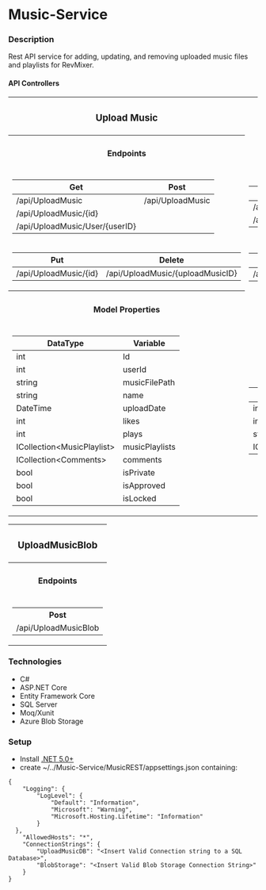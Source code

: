 # Music-Service

### Description
Rest API service for adding, updating, and removing uploaded music files and playlists for RevMixer.  

#### API Controllers
<table>
<tr><th><h3>Upload Music</h3></th><th><h3>PlayList</h3></th><th><h3>MusicPlaylist</h3></th><th><h3>Comments</h3></th></tr>
<tr>
<th><h4>Endpoints</h4></th>
</tr>
<tr>
<td>

Get | Post 
----|----
/api/UploadMusic | /api/UploadMusic 
/api/UploadMusic/{id} | 
/api/UploadMusic/User/{userID} |

</td><td>

Get | Post 
----|----
/api/Playlist | /api/Playlist
/api/Playlist/{id} | 

</td>
<td>

Get | Post 
----|----
/api/MusicPlaylist | /api/MusicPlaylist
/api/MusicPlaylist/{id} | 

</td><td>

Get | Post 
----|----
/api/Comments | /api/Comments
/api/Comments/{id} | 

</td>
</tr> 
<tr>
<td>

Put | Delete
----|----
/api/UploadMusic/{id} | /api/UploadMusic/{uploadMusicID}

</td><td>

Put | Delete
----|----
/api/Playlist/{id} | /api/Playlist/{id}

</td>
<td>

Put | Delete
----|----
/api/MusicPlaylist/{id} | /api/MusicPlaylist/{id}

</td><td>

Put | Delete
----|----
/api/Comments/{id} | /api/Comments/{id}

</td>
</tr> 

<tr>
<th><h4>Model Properties</h4></th>
</tr>

<td>

DataType | Variable
----|----
int|Id
int|userId
string|musicFilePath
string|name
DateTime|uploadDate
int|likes
int|plays
ICollection\<MusicPlaylist>|musicPlaylists
ICollection\<Comments>|comments
bool|isPrivate
bool|isApproved
bool|isLocked

</td>
<td>

DataType | Variable
----|----
int|Id
int|userId
string|name
ICollection\<MusicPlaylist>|musicPlaylist

</td>
<td>

DataType | Variable
----|----
int|Id
int|playListId
PlayList|playList
UploadMusic|uploadMusic
int|musicId

</td>
<td>

DataType | Variable
----|----
int|Id
string|comment
DateTime|commentDate
int|userId
int|uploadMusicId
UploadMusic|uploadMusic

</td>
</tr>
</table>
<table>
<tr><th><h3>UploadMusicBlob</h3></th></tr>
<tr>
<th><h4>Endpoints</h4></th>
</tr>
<tr>
<td>
<table>
<th>Post</th>
<tr><td>/api/UploadMusicBlob</td></tr>
</table>
</td></tr> 
</tr> 
</table>

### Technologies
* C#
* ASP.NET Core
* Entity Framework Core
* SQL Server
* Moq/Xunit
* Azure Blob Storage

### Setup
* Install [.NET 5.0+](https://dotnet.microsoft.com/download)
* create ~/../Music-Service/MusicREST/appsettings.json containing:
```
{
    "Logging": {
        "LogLevel": {
            "Default": "Information",
            "Microsoft": "Warning",
            "Microsoft.Hosting.Lifetime": "Information"
        }
  },
    "AllowedHosts": "*",
    "ConnectionStrings": {
        "UploadMusicDB": "<Insert Valid Connection string to a SQL Database>",
        "BlobStorage": "<Insert Valid Blob Storage Connection String>"
    }
}
```



